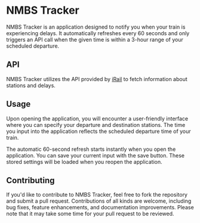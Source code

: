 # NMBS Tracker
NMBS Tracker is an application designed to notify you when your train is experiencing delays. It automatically refreshes every 60 seconds and only triggers an API call when the given time is within a 3-hour range of your scheduled departure.

## API
NMBS Tracker utilizes the API provided by [iRail](https://hello.irail.be/api/1-0/) to fetch information about stations and delays.

## Usage
Upon opening the application, you will encounter a user-friendly interface where you can specify your departure and destination stations. The time you input into the application reflects the scheduled departure time of your train.

The automatic 60-second refresh starts instantly when you open the application. You can save your current input with the save button. These stored settings will be loaded when you reopen the application.

## Contributing
If you'd like to contribute to NMBS Tracker, feel free to fork the repository and submit a pull request. Contributions of all kinds are welcome, including bug fixes, feature enhancements, and documentation improvements. Please note that it may take some time for your pull request to be reviewed.